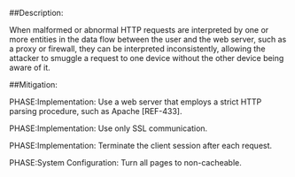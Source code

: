 ##Description:

When malformed or abnormal HTTP requests are interpreted by one or more entities in the data flow between the user and the web server, such as a proxy or firewall, they can be interpreted inconsistently, allowing the attacker to smuggle a request to one device without the other device being aware of it.



##Mitigation:


PHASE:Implementation:
Use a web server that employs a strict HTTP parsing procedure, such as Apache [REF-433].

PHASE:Implementation:
Use only SSL communication.

PHASE:Implementation:
Terminate the client session after each request.

PHASE:System Configuration:
Turn all pages to non-cacheable.

